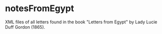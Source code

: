 # notesFromEgypt
XML files of all letters found in the book "Letters from Egypt" by Lady Lucie Duff Gordon (1865).
